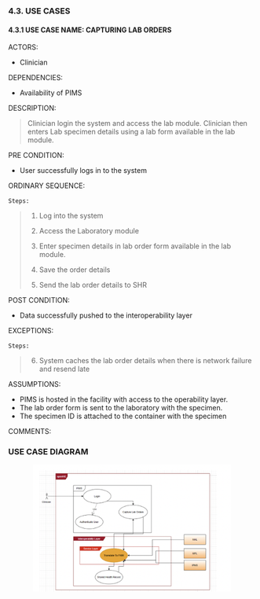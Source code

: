 

### 4.3. USE CASES

#### 4.3.1 USE CASE NAME: CAPTURING LAB ORDERS

ACTORS:

- Clinician

DEPENDENCIES:

- Availability of PIMS

DESCRIPTION:
> Clinician login the system and access the lab module. Clinician then enters Lab specimen details using a lab form available in the lab module.

PRE CONDITION:

- User successfully logs in to the system

ORDINARY SEQUENCE:

    Steps:

> 1. Log into the system
>
> 2. Access the Laboratory module
>
>3. Enter specimen details in lab order form available in the lab module.
>
>4. Save the order details
>
>5. Send the lab order details to SHR

POST CONDITION:

- Data successfully pushed to the interoperability layer

EXCEPTIONS:

    Steps:
>6. System caches the lab order details when there is network failure and resend late

ASSUMPTIONS:
- PIMS is hosted in the facility with access to the operability layer.
- The lab order form is sent to the laboratory with the specimen.
- The specimen ID is attached to the container with the specimen


COMMENTS:
>
>
>

### USE CASE DIAGRAM


<img src="usecase1.png" alt="drawing" style="width: 80%; margin: 0 10%;"/>
